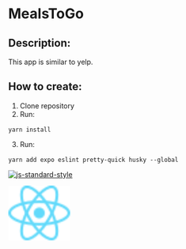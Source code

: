 # MealsToGo

## Description:

This app is similar to yelp.

## How to create:

1. Clone repository
2. Run:

```
yarn install
```

3. Run:

```
yarn add expo eslint pretty-quick husky --global
```

[![js-standard-style](https://cdn.rawgit.com/standard/standard/master/badge.svg)](http://standardjs.com)

<p align="left">
    <img alt="awesome" src="assets/header_logo.svg" width="125" />
</p><br/>

